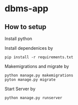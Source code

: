 # dbms-app


## How to setup

Install python


Install dependenices by

```
pip install -r requirements.txt
```

Makemigrations and migrate by


```
python manage.py makemigrations
pyton manage.py migrate
```


Start Server by

```
python manage.py runserver
